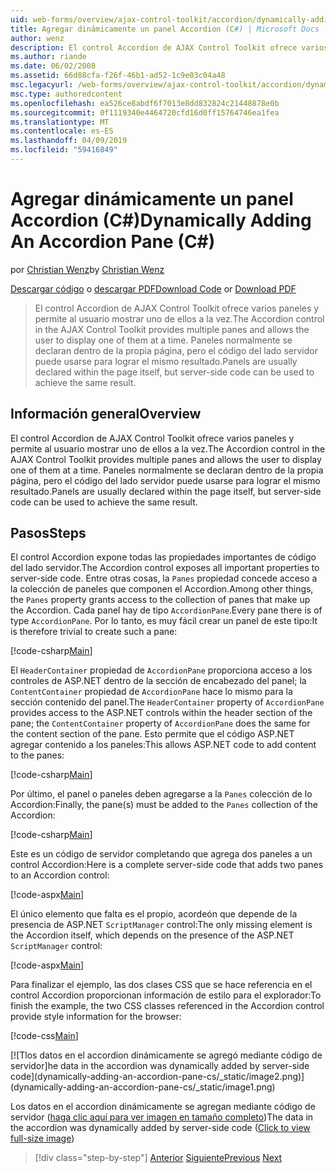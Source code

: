 ```yaml
---
uid: web-forms/overview/ajax-control-toolkit/accordion/dynamically-adding-an-accordion-pane-cs
title: Agregar dinámicamente un panel Accordion (C#) | Microsoft Docs
author: wenz
description: El control Accordion de AJAX Control Toolkit ofrece varios paneles y permite al usuario mostrar uno de ellos a la vez. Los paneles se declaran normalmente w...
ms.author: riande
ms.date: 06/02/2008
ms.assetid: 66d88cfa-f26f-46b1-ad52-1c9e03c04a48
msc.legacyurl: /web-forms/overview/ajax-control-toolkit/accordion/dynamically-adding-an-accordion-pane-cs
msc.type: authoredcontent
ms.openlocfilehash: ea526ce8abdf6f7013e8dd832824c21448878e0b
ms.sourcegitcommit: 0f1119340e4464720cfd16d0ff15764746ea1fea
ms.translationtype: MT
ms.contentlocale: es-ES
ms.lasthandoff: 04/09/2019
ms.locfileid: "59416849"
---
```

# <a name="dynamically-adding-an-accordion-pane-c"></a><span data-ttu-id="6ea03-104">Agregar dinámicamente un panel Accordion (C#)</span><span class="sxs-lookup"><span data-stu-id="6ea03-104">Dynamically Adding An Accordion Pane (C#)</span></span>

<span data-ttu-id="6ea03-105">por [Christian Wenz](https://github.com/wenz)</span><span class="sxs-lookup"><span data-stu-id="6ea03-105">by [Christian Wenz](https://github.com/wenz)</span></span>

<span data-ttu-id="6ea03-106">[Descargar código](http://download.microsoft.com/download/5/6/d/56d50cef-2011-4c8f-9891-7edc6dc57df9/Accordion2.cs.zip) o [descargar PDF](http://download.microsoft.com/download/6/7/1/6718d452-ff89-4d3f-a90e-c74ec2d636a3/accordion2CS.pdf)</span><span class="sxs-lookup"><span data-stu-id="6ea03-106">[Download Code](http://download.microsoft.com/download/5/6/d/56d50cef-2011-4c8f-9891-7edc6dc57df9/Accordion2.cs.zip) or [Download PDF](http://download.microsoft.com/download/6/7/1/6718d452-ff89-4d3f-a90e-c74ec2d636a3/accordion2CS.pdf)</span></span>

> <span data-ttu-id="6ea03-107">El control Accordion de AJAX Control Toolkit ofrece varios paneles y permite al usuario mostrar uno de ellos a la vez.</span><span class="sxs-lookup"><span data-stu-id="6ea03-107">The Accordion control in the AJAX Control Toolkit provides multiple panes and allows the user to display one of them at a time.</span></span> <span data-ttu-id="6ea03-108">Paneles normalmente se declaran dentro de la propia página, pero el código del lado servidor puede usarse para lograr el mismo resultado.</span><span class="sxs-lookup"><span data-stu-id="6ea03-108">Panels are usually declared within the page itself, but server-side code can be used to achieve the same result.</span></span>


## <a name="overview"></a><span data-ttu-id="6ea03-109">Información general</span><span class="sxs-lookup"><span data-stu-id="6ea03-109">Overview</span></span>

<span data-ttu-id="6ea03-110">El control Accordion de AJAX Control Toolkit ofrece varios paneles y permite al usuario mostrar uno de ellos a la vez.</span><span class="sxs-lookup"><span data-stu-id="6ea03-110">The Accordion control in the AJAX Control Toolkit provides multiple panes and allows the user to display one of them at a time.</span></span> <span data-ttu-id="6ea03-111">Paneles normalmente se declaran dentro de la propia página, pero el código del lado servidor puede usarse para lograr el mismo resultado.</span><span class="sxs-lookup"><span data-stu-id="6ea03-111">Panels are usually declared within the page itself, but server-side code can be used to achieve the same result.</span></span>

## <a name="steps"></a><span data-ttu-id="6ea03-112">Pasos</span><span class="sxs-lookup"><span data-stu-id="6ea03-112">Steps</span></span>

<span data-ttu-id="6ea03-113">El control Accordion expone todas las propiedades importantes de código del lado servidor.</span><span class="sxs-lookup"><span data-stu-id="6ea03-113">The Accordion control exposes all important properties to server-side code.</span></span> <span data-ttu-id="6ea03-114">Entre otras cosas, la `Panes` propiedad concede acceso a la colección de paneles que componen el Accordion.</span><span class="sxs-lookup"><span data-stu-id="6ea03-114">Among other things, the `Panes` property grants access to the collection of panes that make up the Accordion.</span></span> <span data-ttu-id="6ea03-115">Cada panel hay de tipo `AccordionPane`.</span><span class="sxs-lookup"><span data-stu-id="6ea03-115">Every pane there is of type `AccordionPane`.</span></span> <span data-ttu-id="6ea03-116">Por lo tanto, es muy fácil crear un panel de este tipo:</span><span class="sxs-lookup"><span data-stu-id="6ea03-116">It is therefore trivial to create such a pane:</span></span>

[!code-csharp[Main](dynamically-adding-an-accordion-pane-cs/samples/sample1.cs)]

<span data-ttu-id="6ea03-117">El `HeaderContainer` propiedad de `AccordionPane` proporciona acceso a los controles de ASP.NET dentro de la sección de encabezado del panel; la `ContentContainer` propiedad de `AccordionPane` hace lo mismo para la sección contenido del panel.</span><span class="sxs-lookup"><span data-stu-id="6ea03-117">The `HeaderContainer` property of `AccordionPane` provides access to the ASP.NET controls within the header section of the pane; the `ContentContainer` property of `AccordionPane` does the same for the content section of the pane.</span></span> <span data-ttu-id="6ea03-118">Esto permite que el código ASP.NET agregar contenido a los paneles:</span><span class="sxs-lookup"><span data-stu-id="6ea03-118">This allows ASP.NET code to add content to the panes:</span></span>

[!code-csharp[Main](dynamically-adding-an-accordion-pane-cs/samples/sample2.cs)]

<span data-ttu-id="6ea03-119">Por último, el panel o paneles deben agregarse a la `Panes` colección de lo Accordion:</span><span class="sxs-lookup"><span data-stu-id="6ea03-119">Finally, the pane(s) must be added to the `Panes` collection of the Accordion:</span></span>

[!code-csharp[Main](dynamically-adding-an-accordion-pane-cs/samples/sample3.cs)]

<span data-ttu-id="6ea03-120">Este es un código de servidor completando que agrega dos paneles a un control Accordion:</span><span class="sxs-lookup"><span data-stu-id="6ea03-120">Here is a complete server-side code that adds two panes to an Accordion control:</span></span>

[!code-aspx[Main](dynamically-adding-an-accordion-pane-cs/samples/sample4.aspx)]

<span data-ttu-id="6ea03-121">El único elemento que falta es el propio, acordeón que depende de la presencia de ASP.NET `ScriptManager` control:</span><span class="sxs-lookup"><span data-stu-id="6ea03-121">The only missing element is the Accordion itself, which depends on the presence of the ASP.NET `ScriptManager` control:</span></span>

[!code-aspx[Main](dynamically-adding-an-accordion-pane-cs/samples/sample5.aspx)]

<span data-ttu-id="6ea03-122">Para finalizar el ejemplo, las dos clases CSS que se hace referencia en el control Accordion proporcionan información de estilo para el explorador:</span><span class="sxs-lookup"><span data-stu-id="6ea03-122">To finish the example, the two CSS classes referenced in the Accordion control provide style information for the browser:</span></span>

[!code-css[Main](dynamically-adding-an-accordion-pane-cs/samples/sample6.css)]


[![T<span data-ttu-id="6ea03-123">los datos en el accordion dinámicamente se agregó mediante código de servidor]</span><span class="sxs-lookup"><span data-stu-id="6ea03-123">he data in the accordion was dynamically added by server-side code]</span></span>(dynamically-adding-an-accordion-pane-cs/_static/image2.png)](dynamically-adding-an-accordion-pane-cs/_static/image1.png)

<span data-ttu-id="6ea03-124">Los datos en el accordion dinámicamente se agregan mediante código de servidor ([haga clic aquí para ver imagen en tamaño completo](dynamically-adding-an-accordion-pane-cs/_static/image3.png))</span><span class="sxs-lookup"><span data-stu-id="6ea03-124">The data in the accordion was dynamically added by server-side code ([Click to view full-size image](dynamically-adding-an-accordion-pane-cs/_static/image3.png))</span></span>

> [!div class="step-by-step"]
> <span data-ttu-id="6ea03-125">[Anterior](databinding-to-an-accordion-cs.md)
> [Siguiente](databinding-to-an-accordion-vb.md)</span><span class="sxs-lookup"><span data-stu-id="6ea03-125">[Previous](databinding-to-an-accordion-cs.md)
[Next](databinding-to-an-accordion-vb.md)</span></span>
